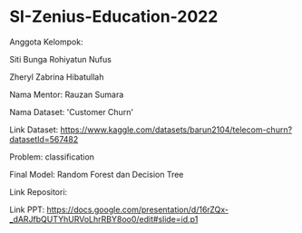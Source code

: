 # SI-Zenius-Education-2022

Anggota Kelompok:

Siti Bunga Rohiyatun Nufus

Zheryl Zabrina Hibatullah

Nama Mentor: Rauzan Sumara

Nama Dataset: 'Customer Churn'

Link Dataset: https://www.kaggle.com/datasets/barun2104/telecom-churn?datasetId=567482

Problem: classification

Final Model: Random Forest dan Decision Tree

Link Repositori: 

Link PPT: https://docs.google.com/presentation/d/16rZQx-_dARJfbQUTYhURVoLhrRBY8oo0/edit#slide=id.p1
